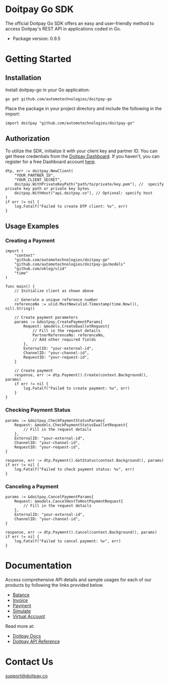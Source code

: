 # Doitpay Go SDK

The official Doitpay Go SDK offers an easy and user-friendly method to access Doitpay's REST API in applications coded in Go.

* Package version: 0.9.5

# Getting Started

## Installation

Install doitpay-go in your Go application:

```shell
go get github.com/automotechnologies/doitpay-go
```

Place the package in your project directory and include the following in the import:

```golang
import doitpay "github.com/automotechnologies/doitpay-go"
```

## Authorization

To utilize the SDK, initialize it with your client key and partner ID. You can get these credentials from the [Doitpay Dashboard](https://dashboard.doitpay.co). If you haven't, you can register for a free Dashboard account [here](https://dashboard.doitpay.co/register).

```golang
dtp, err := doitpay.NewClient(
    "YOUR_PARTNER_ID",
    "YOUR_CLIENT_SECRET",
    doitpay.WithPrivateKeyPath("path/to/private/key.pem"), //  specify private key path or private key bytes
    doitpay.WithHost("api.doitpay.co"), // Optional: specify host
)
if err != nil {
    log.Fatalf("Failed to create DTP client: %v", err)
}
```

## Usage Examples

### Creating a Payment

```golang
import (
    "context"
    "github.com/automotechnologies/doitpay-go"
    "github.com/automotechnologies/doitpay-go/models"
    "github.com/oklog/ulid"
    "time"
)

func main() {
    // Initialize client as shown above
    
    // Generate a unique reference number
    referenceNo := ulid.MustNew(ulid.Timestamp(time.Now()), nil).String()
    
    // Create payment parameters
    params := &doitpay.CreatePaymentParams{
        Request: &models.CreateEwalletRequest{
            // Fill in the request details
            PartnerReferenceNo: referenceNo,
            // Add other required fields
        },
        ExternalID: "your-external-id",
        ChannelID: "your-channel-id",
        RequestID: "your-request-id",
    }

    // Create payment
    response, err := dtp.Payment().Create(context.Background(), params)
    if err != nil {
        log.Fatalf("Failed to create payment: %v", err)
    }
}
```

### Checking Payment Status

```golang
params := &doitpay.CheckPaymentStatusParams{
    Request: &models.CheckPaymentStatusEwalletRequest{
        // Fill in the request details
    },
    ExternalID: "your-external-id",
    ChannelID: "your-channel-id",
    RequestID: "your-request-id",
}

response, err := dtp.Payment().GetStatus(context.Background(), params)
if err != nil {
    log.Fatalf("Failed to check payment status: %v", err)
}
```

### Canceling a Payment

```golang
params := &doitpay.CancelPaymentParams{
    Request: &models.CancelHostToHostPaymentRequest{
        // Fill in the request details
    },
    ExternalID: "your-external-id",
    ChannelID: "your-channel-id",
}

response, err := dtp.Payment().Cancel(context.Background(), params)
if err != nil {
    log.Fatalf("Failed to cancel payment: %v", err)
}
```

# Documentation

Access comprehensive API details and sample usages for each of our products by following the links provided below.

* [Balance](docs/balance/BalanceAPI.md)
* [Invoice](docs/invoice/InvoiceAPI.md)
* [Payment](docs/payment/PaymentAPI.md)
* [Simulate](docs/simulate/SimulateAPI.md)
* [Virtual Account](docs/virtualaccount/VirtualAccountAPI.md)

Read more at:

* [Doitpay Docs](https://docs.doitpay.co/)
* [Doitpay API Reference](https://developers.doitpay.co/)

# Contact Us

support@doitpay.co
